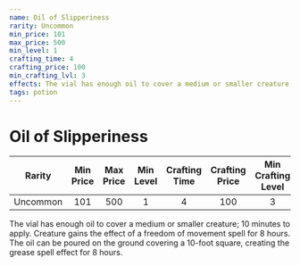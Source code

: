 ```yaml
---
name: Oil of Slipperiness
rarity: Uncommon
min_price: 101
max_price: 500
min_level: 1
crafting_time: 4
crafting_price: 100
min_crafting_lvl: 3
effects: The vial has enough oil to cover a medium or smaller creature; 10 minutes to apply. Creature gains the effect of a freedom of movement spell for 8 hours. The oil can be poured on the ground covering a 10-foot square, creating the grease spell effect for 8 hours.
tags: potion
---
```

# Oil of Slipperiness


| **Rarity** | **Min Price** | **Max Price** | **Min Level** | **Crafting Time** | **Crafting Price** | **Min Crafting Level** |
|:---:|:---:|:---:|:---:|:---:|:---:|:---:|
| Uncommon | 101 | 500 | 1 | 4 | 100 | 3 |

The vial has enough oil to cover a medium or smaller creature; 10 minutes to apply. Creature gains the effect of a freedom of movement spell for 8 hours. The oil can be poured on the ground covering a 10-foot square, creating the grease spell effect for 8 hours.